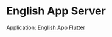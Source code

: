 # English App Server

Application: 
[English App Flutter](https://github.com/dinkmsd/CodeDao_Project.git)
